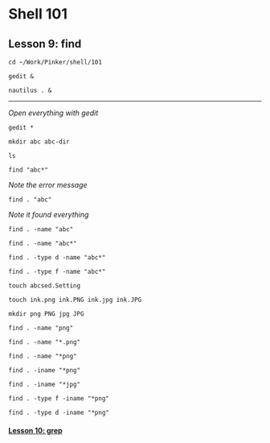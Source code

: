 # Shell 101
## Lesson 9: find

`cd ~/Work/Pinker/shell/101`

`gedit &`

`nautilus . &`
___

*Open everything with gedit*

`gedit *`

`mkdir abc abc-dir`

`ls`

`find "abc*"`

*Note the error message*

`find . "abc"`

*Note it found everything*

`find . -name "abc"`

`find . -name "abc*"`

`find . -type d -name "abc*"`

`find . -type f -name "abc*"`

`touch abcsed.Setting`

`touch ink.png ink.PNG ink.jpg ink.JPG`

`mkdir png PNG jpg JPG`

`find . -name "png"`

`find . -name "*.png"`

`find . -name "*png"`

`find . -iname "*png"`

`find . -iname "*jpg"`

`find . -type f -iname "*png"`
 
`find . -type d -iname "*png"`

#### [Lesson 10: grep](https://github.com/inkVerb/pinker/blob/master/101-shell/Lesson-10.md)

